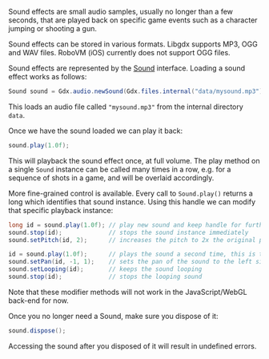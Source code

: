 Sound effects are small audio samples, usually no longer than a few seconds, that are played back on specific game events such as a character jumping or shooting a gun.

Sound effects can be stored in various formats. Libgdx supports MP3, OGG and WAV files.
RoboVM (iOS) currently does not support OGG files.

Sound effects are represented by the [Sound](http://libgdx.badlogicgames.com/nightlies/docs/api/com/badlogic/gdx/audio/Sound.html) interface. Loading a sound effect works as follows:

```java
Sound sound = Gdx.audio.newSound(Gdx.files.internal("data/mysound.mp3"));
```

This loads an audio file called `"mysound.mp3"` from the internal directory `data`.

Once we have the sound loaded we can play it back:

```java
sound.play(1.0f);
```

This will playback the sound effect once, at full volume. The play method on a single `Sound` instance can be called many times in a row, e.g. for a sequence of shots in a game, and will be overlaid accordingly.

More fine-grained control is available. Every call to `Sound.play()` returns a long which identifies that sound instance. Using this handle we can modify that specific playback instance:

```java
long id = sound.play(1.0f); // play new sound and keep handle for further manipulation
sound.stop(id);             // stops the sound instance immediately
sound.setPitch(id, 2);      // increases the pitch to 2x the original pitch

id = sound.play(1.0f);      // plays the sound a second time, this is treated as a different instance
sound.setPan(id, -1, 1);    // sets the pan of the sound to the left side at full volume
sound.setLooping(id);       // keeps the sound looping
sound.stop(id);             // stops the looping sound 
```

Note that these modifier methods will not work in the JavaScript/WebGL back-end for now.

Once you no longer need a Sound, make sure you dispose of it:

```java
sound.dispose();
```

Accessing the sound after you disposed of it will result in undefined errors.